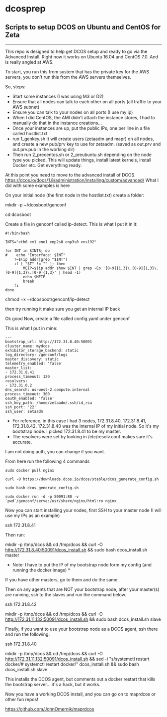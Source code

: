 # dcosprep
## Scripts to setup DCOS on Ubuntu and CentOS for Zeta
----------
This repo is designed to help get DCOS setup and ready to go via the Advanced Install.  Right now it works on Ubuntu 16.04 and CentOS 7.0. And is really angled at AWS. 

To start, you run this from system that has the private key for the AWS servers, you don't run this from the AWS servers themselves. 

So, steps:

- Start some instances (I was using M3 or D2)
- Ensure that all nodes can talk to each other on all ports (all traffic to your AWS subnet)
- Ensure you can talk to your nodes on all ports (I use my ip)
- When I did CentOS, the AMI didn't attach the instance stores, I had to manually do that in the instance creations... 
- Once your instances are up, put the public IPs, one per line in a file called hostlist.txt 
- run 1_genkey.sh It will create users (zetaadm and mapr) on all nodes, and create a new pub/prv key to use for zetaadm. (saved as out.prv and out.prv.pub in the working dir)
- Then run 2_precentos.sh or 2_preubuntu.sh depending on the node type you picked. This will update things, install latest kernels, install Docker etc. Get everything ready. 

At this point you need to move to the advanced install of DCOS. https://dcos.io/docs/1.8/administration/installing/custom/advanced/  What I did with some examples is here

On your initial node (the first node in the hostlist.txt)  create a folder: 

mkdir -p ~/dcosboot/genconf

cd dcosboot

Create a file in genconf called ip-detect. This is what I put it in it:

```
#!/bin/bash

INTS="eth0 em1 eno1 enp2s0 enp3s0 ens192"

for INT in $INTS; do
#    echo "Interface: $INT"
    T=$(ip addr|grep "$INT")
    if [ "$T" != "" ]; then
        MEIP=$(ip addr show $INT | grep -Eo '[0-9]{1,3}\.[0-9]{1,3}\.[0-9]{1,3}\.[0-9]{1,3}' | head -1)
        echo $MEIP
        break
    fi
done
```

chmod +x ~/dcosboot/genconf/ip-detect

then try running it make sure you get an internal IP back

Ok good Now, create a file called config.yaml under genconf

This is what I put in mine:

```
---
bootstrap_url: http://172.31.8.40:50091
cluster_name: mydcos
exhibitor_storage_backend: static
log_directory: /genconf/logs
master_discovery: static
telemetry_enabled: 'false'
master_list:
- 172.31.8.41
process_timeout: 120
resolvers:
- 172.31.0.2
dns_search: us-west-2.compute.internal
process_timeout: 300
oauth_enabled: 'false'
ssh_key_path: /home/zetaadm/.ssh/id_rsa
ssh_port: '22'
ssh_user: zetaadm
```

- For reference, in this case I had 3 nodes, 172.31.8.40, 172.31.8.41, 172.31.8.42.  172.31.8.40 was the internal IP of my initial node. So it's my bootstrap node. I picked 172.31.8.41 to be my master.  
- The resolvers were set by looking in /etc/resolv.conf makes sure it's accurate. 

I am not doing auth, you can change if you want. 

From here run the following 4 commands

```sudo docker pull nginx```

```curl -O https://downloads.dcos.io/dcos/stable/dcos_generate_config.sh```

```sudo bash dcos_generate_config.sh```

```sudo docker run -d -p 50091:80 -v `pwd`/genconf/serve:/usr/share/nginx/html:ro nginx```

Now you can start installing your nodes, first SSH to your master node (I will use my IPs as an example)

ssh 172.31.8.41

Then run:

mkdir -p /tmp/dcos && cd /tmp/dcos && curl -O http://172.31.8.40:50091/dcos_install.sh && sudo bash dcos_install.sh master


* Note: I have to put the IP of my bootstrap node form my config (and running the docker image) *

If you have other masters, go to them and do the same.

Then on any agents that are NOT your bootstrap node, after your master(s) are running, ssh to the slaves and run the command below.

ssh 172.31.8.42

mkdir -p /tmp/dcos && cd /tmp/dcos && curl -O http://172.31.11.132:50091/dcos_install.sh && sudo bash dcos_install.sh slave

Finally, if you want to use your bootstrap node as a DCOS agent, ssh there and run the following:

ssh 172.31.8.40

mkdir -p /tmp/dcos && cd /tmp/dcos && curl -O http://172.31.11.132:50091/dcos_install.sh && sed -i "s/systemctl restart docker/# systemctl restart docker/" dcos_install.sh && sudo bash dcos_install.sh slave

This installs the DCOS agent, but comments out a docker restart that kills the bootstrap server... it's a hack, but it works. 

Now you have a working DCOS install, and you can go on to maprdcos or other fun repos! 

https://github.com/JohnOmernik/maprdcos
